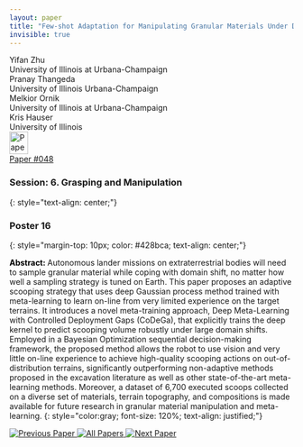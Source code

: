 ```yaml
---
layout: paper
title: "Few-shot Adaptation for Manipulating Granular Materials Under Domain Shift"
invisible: true
---
```

<div class="paper-authors">
<div class="paper-author-box">
    <div class="paper-author-name">Yifan Zhu</div>
    <div class="paper-author-uni">University of Illinois at Urbana-Champaign</div>
</div>
<div class="paper-author-box">
    <div class="paper-author-name">Pranay Thangeda</div>
    <div class="paper-author-uni">University of Illinois Urbana-Champaign</div>
</div>
<div class="paper-author-box">
    <div class="paper-author-name">Melkior Ornik</div>
    <div class="paper-author-uni">University of Illinois at Urbana-Champaign</div>
</div>
<div class="paper-author-box">
    <div class="paper-author-name">Kris Hauser</div>
    <div class="paper-author-uni">University of Illinois</div>
</div>

</div><div class="paper-pdf">
<div> <a href="http://www.roboticsproceedings.org/rss19/p048.pdf"><img src="{{ site.baseurl }}/images/paper_link.png" alt="Paper Website" width = "33"  height = "40"/></a> </div>
<div> <a href="http://www.roboticsproceedings.org/rss19/p048.pdf">Paper&nbsp;#048</a> </div>
</div>

### Session: 6. Grasping and Manipulation
{: style="text-align: center;"}

### Poster 16
{: style="margin-top: 10px; color: #428bca; text-align: center;"}

<b style="color: black;">Abstract: </b>Autonomous lander missions on extraterrestrial bodies will need to sample granular material while coping with domain shift, no matter how well a sampling strategy is tuned on Earth. This paper proposes an adaptive scooping strategy that uses deep Gaussian process method trained with meta-learning to learn on-line from very limited experience on the target terrains. It introduces a novel meta-training approach, Deep Meta-Learning with Controlled Deployment Gaps (CoDeGa), that explicitly trains the deep kernel to predict scooping volume robustly under large domain shifts. Employed in a Bayesian Optimization sequential decision-making framework, the proposed method allows the robot to use vision and very little on-line experience to achieve high-quality scooping actions on out-of-distribution terrains, significantly outperforming non-adaptive methods proposed in the excavation literature as well as other state-of-the-art meta-learning methods. Moreover, a dataset of 6,700 executed scoops collected on a diverse set of materials, terrain topography, and compositions is made available for future research in granular material manipulation and meta-learning.
{: style="color:gray; font-size: 120%; text-align: justified;"}


<div class="paper-menu">
<a href="{{ site.baseurl }}/program/papers/047/"> <img src="{{ site.baseurl }}/images/previous_paper_icon.png" alt="Previous Paper" title="Previous Paper"/> </a>
<a href="{{ site.baseurl }}/program/papers"><img src="{{ site.baseurl }}/images/overview_icon.png" alt="All Papers" title="All Papers"/> </a>
<a href="{{ site.baseurl }}/program/papers/049/"> <img src="{{ site.baseurl }}/images/next_paper_icon.png" alt="Next Paper" title="Next Paper"/> </a>

</div>
